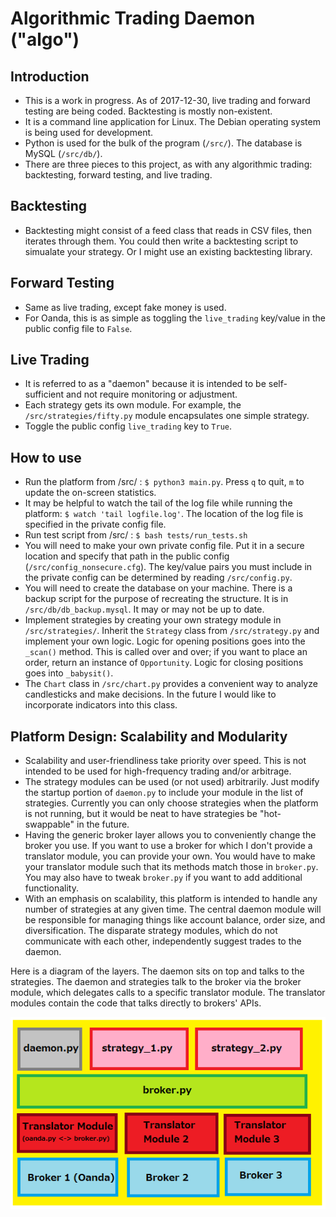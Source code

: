 # Algorithmic Trading Daemon ("algo")

## Introduction
- This is a work in progress. As of 2017-12-30, live trading and forward testing are being coded. Backtesting is mostly non-existent.
- It is a command line application for Linux. The Debian operating system is being used for development.
- Python is used for the bulk of the program (`/src/`). The database is MySQL (`/src/db/`).
- There are three pieces to this project, as with any algorithmic trading: backtesting, forward testing, and live trading.

## Backtesting
- Backtesting might consist of a feed class that reads in CSV files, then iterates through them. You could then write a backtesting script to simualate your strategy. Or I might use an existing backtesting library.

## Forward Testing
- Same as live trading, except fake money is used.
- For Oanda, this is as simple as toggling the `live_trading` key/value in the public config file to `False`.

## Live Trading
- It is referred to as a "daemon" because it is intended to be self-sufficient and not require monitoring or adjustment.
- Each strategy gets its own module. For example, the `/src/strategies/fifty.py` module encapsulates one simple strategy.
- Toggle the public config `live_trading` key to `True`.

## How to use
- Run the platform from /src/ : `$ python3 main.py`. Press `q` to quit, `m` to update the on-screen statistics.
- It may be helpful to watch the tail of the log file while running the platform: `$ watch 'tail logfile.log'`. The location of the log file is specified in the private config file.
- Run test script from /src/ : `$ bash tests/run_tests.sh`
- You will need to make your own private config file. Put it in a secure location and specify that path in the public config  (`/src/config_nonsecure.cfg`). The key/value pairs you must include in the private config can be determined by reading `/src/config.py`.
- You will need to create the database on your machine. There is a backup script for the purpose of recreating the structure. It is in `/src/db/db_backup.mysql`. It may or may not be up to date.
- Implement strategies by creating your own strategy module in `/src/strategies/`. Inherit the `Strategy` class from `/src/strategy.py` and implement your own logic. Logic for opening positions goes into the `_scan()` method. This is called over and over; if you want to place an order, return an instance of `Opportunity`. Logic for closing positions goes into `_babysit()`.
- The `Chart` class in `/src/chart.py` provides a convenient way to analyze candlesticks and make decisions. In the future I would like to incorporate indicators into this class.

## Platform Design: Scalability and Modularity
- Scalability and user-friendliness take priority over speed. This is not intended to be used for high-frequency trading and/or arbitrage.
- The strategy modules can be used (or not used) arbitrarily. Just modify the startup portion of `daemon.py` to include your module in the list of strategies. Currently you can only choose strategies when the platform is not running, but it would be neat to have strategies be "hot-swappable" in the future.
- Having the generic broker layer allows you to conveniently change the broker you use. If you want to use a broker for which I don't provide a translator module, you can provide your own. You would have to make your translator module such that its methods match those in `broker.py`. You may also have to tweak `broker.py` if you want to add additional functionality.
- With an emphasis on scalability, this platform is intended to handle any number of strategies at any given time. The central daemon module will be responsible for managing things like account balance, order size, and diversification. The disparate strategy modules, which do not communicate with each other, independently suggest trades to the daemon.

Here is a diagram of the layers. The daemon sits on top and talks to the strategies. The daemon and strategies talk to the broker via the broker module, which delegates calls to a specific translator module. The translator modules contain the code that talks directly to brokers' APIs.

![diagram](docs/platform_diagram_2.png)


